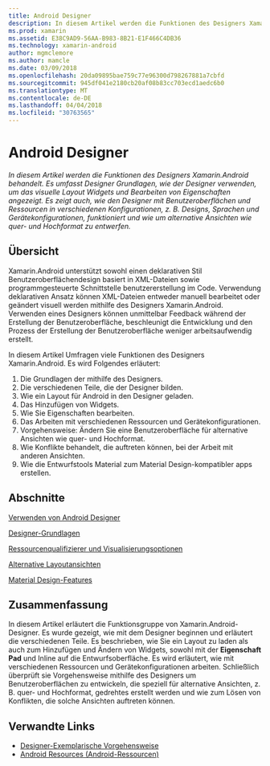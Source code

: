 ```yaml
---
title: Android Designer
description: In diesem Artikel werden die Funktionen des Designers Xamarin.Android behandelt. Es umfasst Designer Grundlagen, wie der Designer verwenden, um das visuelle Layout Widgets und Bearbeiten von Eigenschaften angezeigt. Es zeigt auch, wie den Designer mit Benutzeroberflächen und Ressourcen in verschiedenen Konfigurationen, z. B. Designs, Sprachen und Gerätekonfigurationen, funktioniert und wie um alternative Ansichten wie quer- und Hochformat zu entwerfen.
ms.prod: xamarin
ms.assetid: E38C9AD9-56AA-B983-8B21-E1F466C4DB36
ms.technology: xamarin-android
author: mgmclemore
ms.author: mamcle
ms.date: 03/09/2018
ms.openlocfilehash: 20da09895bae759c77e96300d798267881a7cbfd
ms.sourcegitcommit: 945df041e2180cb20af08b83cc703ecd1aedc6b0
ms.translationtype: MT
ms.contentlocale: de-DE
ms.lasthandoff: 04/04/2018
ms.locfileid: "30763565"
---
```

# <a name="android-designer"></a>Android Designer

_In diesem Artikel werden die Funktionen des Designers Xamarin.Android behandelt. Es umfasst Designer Grundlagen, wie der Designer verwenden, um das visuelle Layout Widgets und Bearbeiten von Eigenschaften angezeigt. Es zeigt auch, wie den Designer mit Benutzeroberflächen und Ressourcen in verschiedenen Konfigurationen, z. B. Designs, Sprachen und Gerätekonfigurationen, funktioniert und wie um alternative Ansichten wie quer- und Hochformat zu entwerfen._


## <a name="overview"></a>Übersicht

Xamarin.Android unterstützt sowohl einen deklarativen Stil Benutzeroberflächendesign basiert in XML-Dateien sowie programmgesteuerte Schnittstelle benutzererstellung im Code.
Verwendung deklarativen Ansatz können XML-Dateien entweder manuell bearbeitet oder geändert visuell werden mithilfe des Designers Xamarin.Android. Verwenden eines Designers können unmittelbar Feedback während der Erstellung der Benutzeroberfläche, beschleunigt die Entwicklung und den Prozess der Erstellung der Benutzeroberfläche weniger arbeitsaufwendig erstellt.

In diesem Artikel Umfragen viele Funktionen des Designers Xamarin.Android. Es wird Folgendes erläutert:

1.  Die Grundlagen der mithilfe des Designers.
2.  Die verschiedenen Teile, die der Designer bilden.
3.  Wie ein Layout für Android in den Designer geladen.
4.  Das Hinzufügen von Widgets.
5.  Wie Sie Eigenschaften bearbeiten.
6.  Das Arbeiten mit verschiedenen Ressourcen und Gerätekonfigurationen.
7.  Vorgehensweise: Ändern Sie eine Benutzeroberfläche für alternative Ansichten wie quer- und Hochformat. 
8.  Wie Konflikte behandelt, die auftreten können, bei der Arbeit mit anderen Ansichten. 
9.  Wie die Entwurfstools Material zum Material Design-kompatibler apps erstellen.



## <a name="sections"></a>Abschnitte

 [Verwenden von Android Designer](~/android/user-interface/android-designer/designer-walkthrough.md)

 [Designer-Grundlagen](~/android/user-interface/android-designer/designer-basics.md)

 [Ressourcenqualifizierer und Visualisierungsoptionen](~/android/user-interface/android-designer/resource-qualifiers.md)

 [Alternative Layoutansichten](~/android/user-interface/android-designer/alternative-layout-views.md)

 [Material Design-Features](~/android/user-interface/android-designer/material-design-features.md)



## <a name="summary"></a>Zusammenfassung

In diesem Artikel erläutert die Funktionsgruppe von Xamarin.Android-Designer. Es wurde gezeigt, wie mit dem Designer beginnen und erläutert die verschiedenen Teile. Es beschrieben, wie Sie ein Layout zu laden als auch zum Hinzufügen und Ändern von Widgets, sowohl mit der **Eigenschaft Pad** und Inline auf die Entwurfsoberfläche. Es wird erläutert, wie mit verschiedenen Ressourcen und Gerätekonfigurationen arbeiten. Schließlich überprüft sie Vorgehensweise mithilfe des Designers um Benutzeroberflächen zu entwickeln, die speziell für alternative Ansichten, z. B. quer- und Hochformat, gedrehtes erstellt werden und wie zum Lösen von Konflikten, die solche Ansichten auftreten können. 



## <a name="related-links"></a>Verwandte Links

- [Designer-Exemplarische Vorgehensweise](~/android/user-interface/android-designer/designer-walkthrough.md)
- [Android Resources (Android-Ressourcen)](~/android/app-fundamentals/resources-in-android/index.md)
